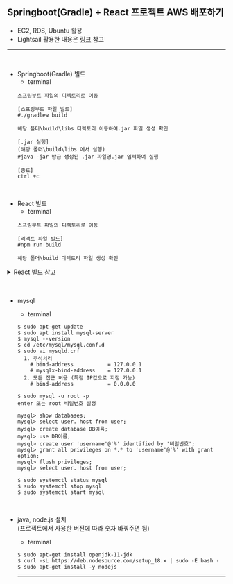 ## Springboot(Gradle) + React 프로젝트 AWS 배포하기
- EC2, RDS, Ubuntu 활용
- Lightsail 활용한 내용은 [링크]() 참고

* * *
<br>

- Springboot(Gradle) 빌드
  - terminal   
  ```
  스프링부트 파일의 디렉토리로 이동
  
  [스프링부트 파일 빌드]
  #./gradlew build

  해당 폴더\build\libs 디렉토리 이동하여.jar 파일 생성 확인
  
  [.jar 실행]
  (해당 폴더\build\libs 에서 실행)
  #java -jar 방금 생성된 .jar 파일명.jar 입력하여 실행

  [종료]
  ctrl +c 
  ```
 <br>

- React 빌드
  - terminal
  ```
  스프링부트 파일의 디렉토리로 이동

  [리액트 파일 빌드]
  #npm run build
  
  해당 폴더\build 디렉토리 파일 생성 확인
  ```

<details>
    <summary> React 빌드 참고 </summary> 
<br>
 
- 에러1   
  ```
  Creating an optimized production build...
  Failed to compile.

  Module not found: Error: Can't resolve '@ckeditor/ckeditor5-build-classic' in 'C:\bitacademy-bigdata-ai\eclipse-workspace\aws\CocktailprojectFront\src\board'

  ```
  
- 에러1 해결방법
  ```   
  package.json에 "dependencies"에 '@ckeditor/ckeditor5-build-classic' 관련 내용 확인

  [위 내용 있으면 다시 빌드]
  $ npm run build

  불가 시 node_modules 삭제

  $ npm run build 재실행
  $ npm install
  ```
<br>

- 에러2   
  ```
  Creating an optimized production build...
  Failed to compile.

  Module not found: Error: Can't resolve 'react-kakao-maps-sdk' in 'C:\bitacademy-bigdata-ai\eclipse-workspace\aws\CocktailprojectFront\src\map'
   ```
     
 - 에러2 해결방법   
  ``` 
  리액트 파일 있는 디렉토리로 이동하여
  $ npm install react-kakao-maps-sdk
  $ npm run build
  ```
  <br>

- 추가내용   
  React 빌드 후 index.html이 공백 없는 것으로 확인될텐데 정상임!!     
 
<br>
</details>
<br><br>

- mysql   
  - terminal   
  ```
  $ sudo apt-get update
  $ sudo apt install mysql-server
  $ mysql --version
  $ cd /etc/mysql/mysql.conf.d
  $ sudo vi mysqld.cnf
    1. 주석처리
      # bind-address           = 127.0.0.1   
      # mysqlx-bind-address    = 127.0.0.1   
    2. 모든 접근 허용 (특정 IP값으로 지정 가능)
      # bind-address           = 0.0.0.0

  $ sudo mysql -u root -p
  enter 또는 root 비밀번호 설정
  
  mysql> show databases;
  mysql> select user. host from user;
  mysql> create database DB이름;
  mysql> use DB이름;
  mysql> create user 'username'@'%' identified by '비밀번호';
  mysql> grant all privileges on *.* to 'username'@'%' with grant option;
  mysql> flush privileges;
  mysql> select user. host from user;
  
  $ sudo systemctl status mysql
  $ sudo systemctl stop mysql
  $ sudo systemctl start mysql
  ```
  <br>

- java, node.js 설치   
  (프로젝트에서 사용한 버전에 따라 숫자 바꿔주면 됨)   
  - terminal   
  ```
  $ sudo apt-get install openjdk-11-jdk   
  $ curl -sL https://deb.nodesource.com/setup_18.x | sudo -E bash -   
  $ sudo apt-get install -y nodejs  
  ```
  * * *
  <br>
  
  
